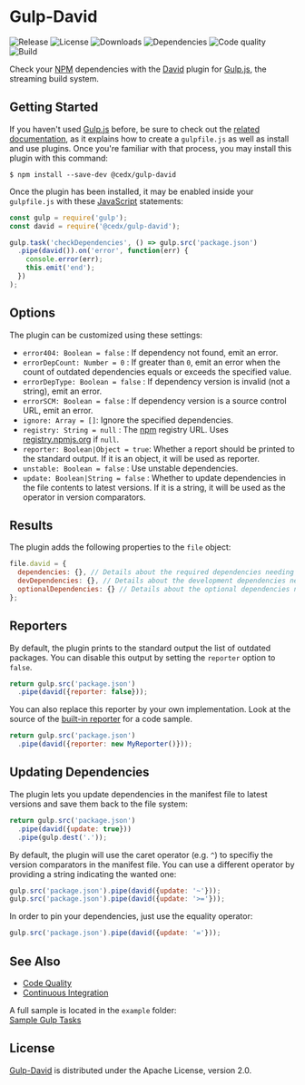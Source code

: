 # Gulp-David
![Release](https://img.shields.io/npm/v/@cedx/gulp-david.svg) ![License](https://img.shields.io/npm/l/@cedx/gulp-david.svg) ![Downloads](https://img.shields.io/npm/dt/@cedx/gulp-david.svg) ![Dependencies](https://img.shields.io/david/cedx/gulp-david.svg) ![Code quality](https://img.shields.io/codacy/grade/1c110f507ebf4b91b2d8c33b7bb68ccf.svg) ![Build](https://img.shields.io/travis/cedx/gulp-david.svg)

Check your [NPM](https://www.npmjs.com) dependencies with the [David](https://david-dm.org) plugin for [Gulp.js](http://gulpjs.com), the streaming build system.

## Getting Started
If you haven't used [Gulp.js](http://gulpjs.com) before, be sure to check out the [related documentation](https://github.com/gulpjs/gulp/blob/master/docs/README.md), as it explains how to create a `gulpfile.js` as well as install and use plugins. Once you're familiar with that process, you may install this plugin with this command:

```shell
$ npm install --save-dev @cedx/gulp-david
```

Once the plugin has been installed, it may be enabled inside your `gulpfile.js` with these [JavaScript](https://developer.mozilla.org/en-US/docs/Web/JavaScript) statements:

```javascript
const gulp = require('gulp');
const david = require('@cedx/gulp-david');

gulp.task('checkDependencies', () => gulp.src('package.json')
  .pipe(david()).on('error', function(err) {
    console.error(err);
    this.emit('end');
  })
);

```

## Options
The plugin can be customized using these settings:

- `error404: Boolean = false` : If dependency not found, emit an error.
- `errorDepCount: Number = 0` : If greater than `0`, emit an error when the count of outdated dependencies equals or exceeds the specified value.
- `errorDepType: Boolean = false` : If dependency version is invalid (not a string), emit an error.
- `errorSCM: Boolean = false` : If dependency version is a source control URL, emit an error.
- `ignore: Array = []`: Ignore the specified dependencies.
- `registry: String = null` : The [npm](https://www.npmjs.com) registry URL. Uses [registry.npmjs.org](https://registry.npmjs.org) if `null`.
- `reporter: Boolean|Object = true`: Whether a report should be printed to the standard output. If it is an object, it will be used as reporter.
- `unstable: Boolean = false` : Use unstable dependencies.
- `update: Boolean|String = false` : Whether to update dependencies in the file contents to latest versions. If it is a string, it will be used as the operator in version comparators.

## Results
The plugin adds the following properties to the `file` object:

```javascript
file.david = {
  dependencies: {}, // Details about the required dependencies needing an update.
  devDependencies: {}, // Details about the development dependencies needing an update.
  optionalDependencies: {} // Details about the optional dependencies needing an update.
};
```

## Reporters
By default, the plugin prints to the standard output the list of outdated packages.
You can disable this output by setting the `reporter` option to `false`.

```javascript
return gulp.src('package.json')
  .pipe(david({reporter: false}));
```

You can also replace this reporter by your own implementation.
Look at the source of the [built-in reporter](https://github.com/cedx/gulp-david/blob/master/lib/reporter.js) for a code sample.

```javascript
return gulp.src('package.json')
  .pipe(david({reporter: new MyReporter()}));
```

## Updating Dependencies
The plugin lets you update dependencies in the manifest file to latest versions and save them back to the file system:

```javascript
return gulp.src('package.json')
  .pipe(david({update: true}))
  .pipe(gulp.dest('.'));
```

By default, the plugin will use the caret operator (e.g. `^`) to specifiy the version comparators in the manifest file.
You can use a different operator by providing a string indicating the wanted one:

```javascript
gulp.src('package.json').pipe(david({update: '~'}));
gulp.src('package.json').pipe(david({update: '>='}));
```

In order to pin your dependencies, just use the equality operator:

```javascript
gulp.src('package.json').pipe(david({update: '='}));
```

## See Also
- [Code Quality](https://www.codacy.com/app/cedx/gulp-david)
- [Continuous Integration](https://travis-ci.org/cedx/gulp-david)

A full sample is located in the `example` folder:  
[Sample Gulp Tasks](https://github.com/cedx/gulp-david/blob/master/example/gulpfile.js)

## License
[Gulp-David](https://www.npmjs.com/package/@cedx/gulp-david) is distributed under the Apache License, version 2.0.
